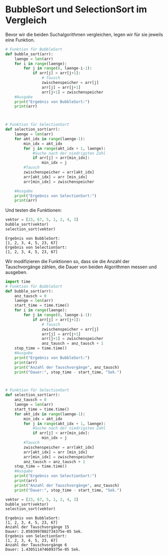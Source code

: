 # BubbleSort und SelectionSort im Vergleich


Bevor wir die beiden Suchalgorithmen vergleichen, legen wir für sie
jeweils eine Funktion.

``` python
# Funktion für BubbleSort
def bubble_sort(arr):
    laenge = len(arr)
    for i in range(laenge):
        for j in range(0, laenge-i-1):
            if arr[j] > arr[j+1]:
                # Tausch
                zwischenspeicher = arr[j]
                arr[j] = arr[j+1]
                arr[j+1] = zwischenspeicher
    #Ausgabe
    print("Ergebnis von BubbleSort:")
    print(arr)



# Funktion für SelectionSort
def selection_sort(arr):
    laenge = len(arr)
    for akt_idx in range(laenge-1):
        min_idx = akt_idx
        for j in range(akt_idx + 1, laenge):
            #Suche nach der niedrigsten Zahl
            if arr[j] < arr[min_idx]:
                min_idx = j
        #Tausch
        zwischenspeicher = arr[akt_idx]
        arr[akt_idx] = arr [min_idx]
        arr[min_idx] = zwischenspeicher

    #Ausgabe
    print("Ergebnis von SelectionSort:")
    print(arr)
```

Und testen die Funktionen:

``` python
vektor = [23, 67, 5, 1, 2, 4, 3]
bubble_sort(vektor)
selection_sort(vektor)
```

    Ergebnis von BubbleSort:
    [1, 2, 3, 4, 5, 23, 67]
    Ergebnis von SelectionSort:
    [1, 2, 3, 4, 5, 23, 67]

Wir modifizieren die Funktionen so, dass sie die Anzahl der
Tauschvorgänge zählen, die Dauer von beiden Algorithmen messen und
ausgeben.

``` python
import time
# Funktion für BubbleSort
def bubble_sort(arr):
    anz_tausch = 0
    laenge = len(arr)
    start_time = time.time()
    for i in range(laenge):
        for j in range(0, laenge-i-1):
            if arr[j] > arr[j+1]:
                # Tausch
                zwischenspeicher = arr[j]
                arr[j] = arr[j+1]
                arr[j+1] = zwischenspeicher
                anz_tausch = anz_tausch + 1
    stop_time = time.time()
    #Ausgabe
    print("Ergebnis von BubbleSort:")
    print(arr)
    print("Anzahl der Tauschvorgänge", anz_tausch)
    print("Dauer:", stop_time - start_time, "Sek.")



# Funktion für SelectionSort
def selection_sort(arr):
    anz_tausch = 0
    laenge = len(arr)
    start_time = time.time()
    for akt_idx in range(laenge-1):
        min_idx = akt_idx
        for j in range(akt_idx + 1, laenge):
            #Suche nach der niedrigsten Zahl
            if arr[j] < arr[min_idx]:
                min_idx = j
        #Tausch
        zwischenspeicher = arr[akt_idx]
        arr[akt_idx] = arr [min_idx]
        arr[min_idx] = zwischenspeicher
        anz_tausch = anz_tausch + 1
    stop_time = time.time()
    #Ausgabe
    print("Ergebnis von SelectionSort:")
    print(arr)
    print("Anzahl der Tauschvorgänge", anz_tausch)
    print("Dauer:", stop_time - start_time, "Sek.")
```

``` python
vektor = [23, 67, 5, 1, 2, 4, 3]
bubble_sort(vektor)
selection_sort(vektor)
```

    Ergebnis von BubbleSort:
    [1, 2, 3, 4, 5, 23, 67]
    Anzahl der Tauschvorgänge 15
    Dauer: 2.0503997802734375e-05 Sek.
    Ergebnis von SelectionSort:
    [1, 2, 3, 4, 5, 23, 67]
    Anzahl der Tauschvorgänge 6
    Dauer: 1.430511474609375e-05 Sek.
